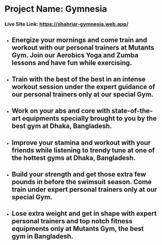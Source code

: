 # Project Name: Gymnesia

### Live SIte Link:  https://shahriar-gymnesia.web.app/

- ## Energize your mornings and come train and workout with our personal trainers at Mutants Gym. Join our Aerobics Yoga and Zumba lessons and have fun while exercising.

- ## Train with the best of the best in an intense workout session under the expert guidance of our personal trainers only at our special Gym.

- ## Work on your abs and core with state-of-the-art equipments specially brought to you by the best gym at Dhaka, Bangladesh.

- ## Improve your stamina and workout with your friends while listening to trendy tune at one of the hottest gyms at Dhaka, Bangladesh.

- ## Build your strength and get those extra few pounds in before the swimsuit season. Come train under expert personal trainers only at our special Gym.

- ## Lose extra weight and get in shape with expert personal trainers and top notch fitness equipments only at Mutants Gym, the best gym in Bangladesh.